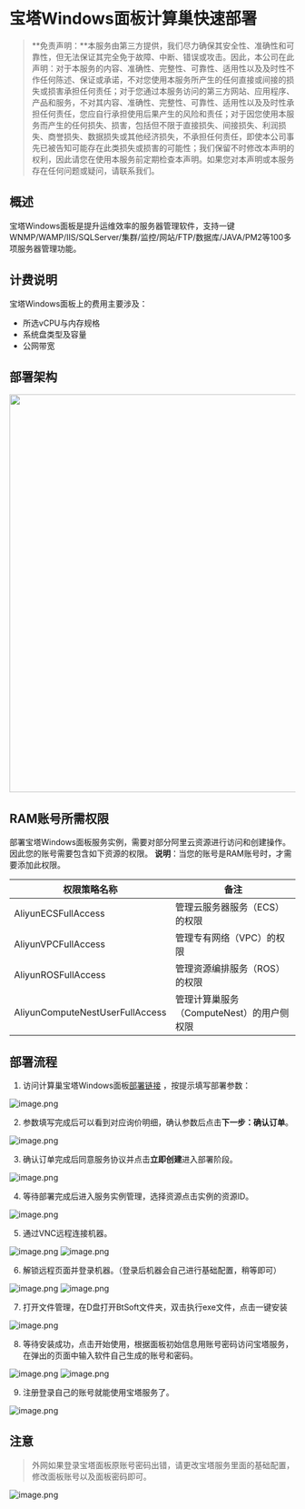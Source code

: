 # 宝塔Windows面板计算巢快速部署


>**免责声明：**本服务由第三方提供，我们尽力确保其安全性、准确性和可靠性，但无法保证其完全免于故障、中断、错误或攻击。因此，本公司在此声明：对于本服务的内容、准确性、完整性、可靠性、适用性以及及时性不作任何陈述、保证或承诺，不对您使用本服务所产生的任何直接或间接的损失或损害承担任何责任；对于您通过本服务访问的第三方网站、应用程序、产品和服务，不对其内容、准确性、完整性、可靠性、适用性以及及时性承担任何责任，您应自行承担使用后果产生的风险和责任；对于因您使用本服务而产生的任何损失、损害，包括但不限于直接损失、间接损失、利润损失、商誉损失、数据损失或其他经济损失，不承担任何责任，即使本公司事先已被告知可能存在此类损失或损害的可能性；我们保留不时修改本声明的权利，因此请您在使用本服务前定期检查本声明。如果您对本声明或本服务存在任何问题或疑问，请联系我们。


## 概述

宝塔Windows面板是提升运维效率的服务器管理软件，支持一键WNMP/WAMP/IIS/SQLServer/集群/监控/网站/FTP/数据库/JAVA/PM2等100多项服务器管理功能。


## 计费说明

宝塔Windows面板上的费用主要涉及：

- 所选vCPU与内存规格
- 系统盘类型及容量
- 公网带宽

## 部署架构

<img src="1.png" width="1500" height="700" align="bottom"/>

## RAM账号所需权限

部署宝塔Windows面板服务实例，需要对部分阿里云资源进行访问和创建操作。因此您的账号需要包含如下资源的权限。
  **说明**：当您的账号是RAM账号时，才需要添加此权限。

| 权限策略名称                          | 备注                     |
|---------------------------------|------------------------|
| AliyunECSFullAccess             | 管理云服务器服务（ECS）的权限       |
| AliyunVPCFullAccess             | 管理专有网络（VPC）的权限         |
| AliyunROSFullAccess             | 管理资源编排服务（ROS）的权限       |
| AliyunComputeNestUserFullAccess | 管理计算巢服务（ComputeNest）的用户侧权限 |

## 部署流程

1. 访问计算巢宝塔Windows面板[部署链接](https://computenest.console.aliyun.com/service/instance/create/cn-hangzhou?type=user&ServiceId=service-e26e5101a4f64c5d9969)
，按提示填写部署参数：

![image.png](2.png)

2. 参数填写完成后可以看到对应询价明细，确认参数后点击**下一步：确认订单**。

![image.png](3.png)

3. 确认订单完成后同意服务协议并点击**立即创建**进入部署阶段。

![image.png](4.png)

4. 等待部署完成后进入服务实例管理，选择资源点击实例的资源ID。

![image.png](5.png)

5. 通过VNC远程连接机器。

![image.png](7.png)
![image.png](8.png)

6. 解锁远程页面并登录机器。（登录后机器会自己进行基础配置，稍等即可）

![image.png](9.png)
![image.png](10.png)

7. 打开文件管理，在D盘打开BtSoft文件夹，双击执行exe文件，点击一键安装

![image.png](11.png)

8. 等待安装成功，点击开始使用，根据面板初始信息用账号密码访问宝塔服务，在弹出的页面中输入软件自己生成的账号和密码。

![image.png](12.png)
![image.png](13.png)

9. 注册登录自己的账号就能使用宝塔服务了。

![image.png](14.png)

## 注意

>外网如果登录宝塔面板原账号密码出错，请更改宝塔服务里面的基础配置，修改面板账号以及面板密码即可。


![image.png](15.png)
